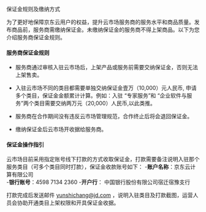 保证金规则及缴纳方式

为了更好地保障京东云用户的权益，提升云市场服务商的服务水平和商品质量。发布商品前，服务商需缴纳保证金。未缴纳保证金的服务商不得上架商品。以下为您介绍服务商保证金规则。

#### 服务商保证金规则

* 服务商通过审核入驻云市场后，上架产品或服务前需要交纳保证金，否则无法上架售卖。

* 入驻云市场不同的类目都需要单独交纳保证金壹万（10,000）元人民币, 申请多个类目，保证金金额累计计算。例如：入驻 “专家服务”和 “企业软件与服务”两个类目需要交纳两万元（20,000）人民币,以此类推。

* 服务商在合作期间没有违反云市场管理规范，合作终止后将会退回保证金。

* 缴纳保证金后云市场开收据给服务商。

#### 保证金操作指引
云市场目前采用指定账号线下打款的方式收取保证金，打款需要备注说明入驻那个服务类目（可多个类目同时打款），保证金收款账号如下：
-**账户名称**：京东云计算有限公司            
-**银行账号**：4598 7134 2360
-**开户行**： 中国银行股份有限公司宿迁宿豫支行


打款完成后发送邮件 yunshichang@jd.com ，说明入驻类目及打款截图，运营人员会协助开通类目上架权限和开具保证金收据。

